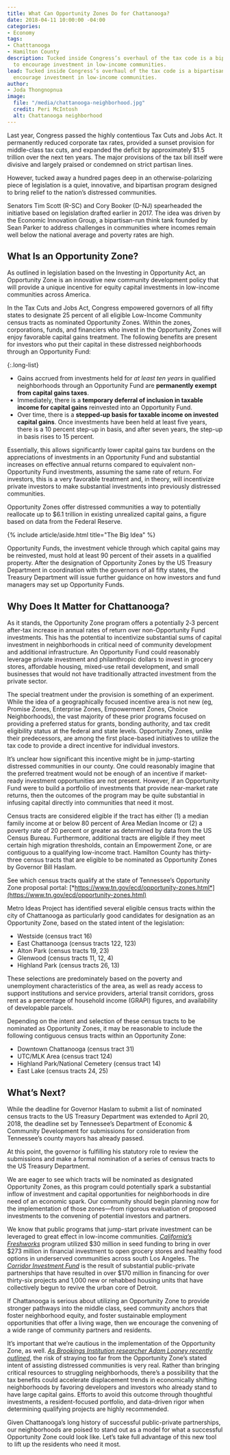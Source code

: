 ```yaml
---
title: What Can Opportunity Zones Do for Chattanooga?
date: 2018-04-11 10:00:00 -04:00
categories:
- Economy
tags:
- Chatttanooga
- Hamilton County
description: Tucked inside Congress’s overhaul of the tax code is a bipartisan program
  to encourage investment in low-income communities.
lead: Tucked inside Congress’s overhaul of the tax code is a bipartisan program to
  encourage investment in low-income communities.
author:
- Joda Thongnopnua
image:
  file: "/media/chattanooga-neighborhood.jpg"
  credit: Peri McIntosh
  alt: Chattanooga neighborhood
---
```


Last year, Congress passed the highly contentious Tax Cuts and Jobs Act. It permanently reduced corporate tax rates, provided a sunset provision for middle-class tax cuts, and expanded the deficit by approximately $1.5 trillion over the next ten years. The major provisions of the tax bill itself were divisive and largely praised or condemned on strict partisan lines.

However, tucked away a hundred pages deep in an otherwise-polarizing piece of legislation is a quiet, innovative, and bipartisan program designed to bring relief to the nation’s distressed communities.

Senators Tim Scott (R-SC) and Cory Booker (D-NJ) spearheaded the initiative based on legislation drafted earlier in 2017. The idea was driven by the Economic Innovation Group, a bipartisan-run think tank founded by Sean Parker to address challenges in communities where incomes remain well below the national average and poverty rates are high.

## What Is an Opportunity Zone?

As outlined in legislation based on the Investing in Opportunity Act, an Opportunity Zone is an innovative new community development policy that will provide a unique incentive for equity capital investments in low-income communities across America.

In the Tax Cuts and Jobs Act, Congress empowered governors of all fifty states to designate 25 percent of all eligible Low-Income Community census tracts as nominated Opportunity Zones. Within the zones, corporations, funds, and financiers who invest in the Opportunity Zones will enjoy favorable capital gains treatment. The following benefits are present for investors who put their capital in these distressed neighborhoods through an Opportunity Fund:

{:.long-list}
+ Gains accrued from investments held for _at least ten years_ in qualified neighborhoods through an Opportunity Fund are **permanently exempt from capital gains taxes**.
+ Immediately, there is a **temporary deferral of inclusion in taxable income for capital gains** reinvested into an Opportunity Fund.
+ Over time, there is a **stepped-up basis for taxable income on invested capital gains**. Once investments have been held at least five years, there is a 10 percent step-up in basis, and after seven years, the step-up in basis rises to 15 percent.

Essentially, this allows significantly lower capital gains tax burdens on the appreciations of investments in an Opportunity Fund and substantial increases on effective annual returns compared to equivalent non-Opportunity Fund investments, assuming the same rate of return. For investors, this is a very favorable treatment and, in theory, will incentivize private investors to make substantial investments into previously distressed communities.

Opportunity Zones offer distressed communities a way to potentially reallocate up to $6.1 trillion in existing unrealized capital gains, a figure based on data from the Federal Reserve.

{% include article/aside.html title="The Big Idea" %}

Opportunity Funds, the investment vehicle through which capital gains may be reinvested, must hold at least 90 percent of their assets in a qualified property. After the designation of Opportunity Zones by the US Treasury Department in coordination with the governors of all fifty states, the Treasury Department will issue further guidance on how investors and fund managers may set up Opportunity Funds.

## Why Does It Matter for Chattanooga?

As it stands, the Opportunity Zone program offers a potentially 2‑3 percent after-tax increase in annual rates of return over non-Opportunity Fund investments. This has the potential to incentivize substantial sums of capital investment in neighborhoods in critical need of community development and additional infrastructure. An Opportunity Fund could reasonably leverage private investment and philanthropic dollars to invest in grocery stores, affordable housing, mixed-use retail development, and small businesses that would not have traditionally attracted investment from the private sector.

The special treatment under the provision is something of an experiment. While the idea of a geographically focused incentive area is not new (eg, Promise Zones, Enterprise Zones, Empowerment Zones, Choice Neighborhoods), the vast majority of these prior programs focused on providing a preferred status for grants, bonding authority, and tax credit eligibility status at the federal and state levels. Opportunity Zones, unlike their predecessors, are among the first place-based initiatives to utilize the tax code to provide a direct incentive for individual investors.

It’s unclear how significant this incentive might be in jump-starting distressed communities in our county. One could reasonably imagine that the preferred treatment would not be enough of an incentive if market-ready investment opportunities are not present. However, if an Opportunity Fund were to build a portfolio of investments that provide near-market rate returns, then the outcomes of the program may be quite substantial in infusing capital directly into communities that need it most.

Census tracts are considered eligible if the tract has either (1) a median family income at or below 80 percent of Area Median Income or (2) a poverty rate of 20 percent or greater as determined by data from the US Census Bureau. Furthermore, additional tracts are eligible if they meet certain high migration thresholds, contain an Empowerment Zone, or are contiguous to a qualifying low-income tract. Hamilton County has thirty-three census tracts that are eligible to be nominated as Opportunity Zones by Governor Bill Haslam.

See which census tracts qualify at the state of Tennessee’s Opportunity Zone proposal portal:
[*https://www.tn.gov/ecd/opportunity-zones.html*](https://www.tn.gov/ecd/opportunity-zones.html)

Metro Ideas Project has identified several eligible census tracts within the city of Chattanooga as particularly good candidates for designation as an Opportunity Zone, based on the stated intent of the legislation:

+ Westside (census tract 16)
+ East Chattanooga (census tracts 122, 123)
+ Alton Park (census tracts 19, 23)
+ Glenwood (census tracts 11, 12, 4)
+ Highland Park (census tracts 26, 13)

These selections are predominately based on the poverty and unemployment characteristics of the area, as well as ready access to support institutions and service providers, arterial transit corridors, gross rent as a percentage of household income (GRAPI) figures, and availability of developable parcels.

Depending on the intent and selection of these census tracts to be nominated as Opportunity Zones, it may be reasonable to include the following contiguous census tracts within an Opportunity Zone:

+ Downtown Chattanooga (census tract 31)
+ UTC/MLK Area (census tract 124)
+ Highland Park/National Cemetery (census tract 14)
+ East Lake (census tracts 24, 25)

## What’s Next?

While the deadline for Governor Haslam to submit a list of nominated census tracts to the US Treasury Department was extended to April 20, 2018, the deadline set by Tennessee’s Department of Economic & Community Development for submissions for consideration from Tennessee’s county mayors has already passed.

At this point, the governor is fulfilling his statutory role to review the submissions and make a formal nomination of a series of census tracts to the US Treasury Department.

We are eager to see which tracts will be nominated as designated Opportunity Zones, as this program could potentially spark a substantial inflow of investment and capital opportunities for neighborhoods in dire need of an economic spark. Our community should begin planning now for the implementation of those zones—from rigorous evaluation of proposed investments to the convening of potential investors and partners.

We know that public programs that jump-start private investment can be leveraged to great effect in low-income communities. [*California’s Freshworks*](http://www.cafreshworks.com/) program utilized $30 million in seed funding to bring in over $273 million in financial investment to open grocery stores and healthy food options in underserved communities across south Los Angeles. The [*Corridor Investment Fund*](http://www.datadrivendetroit.org/wci_ftp/DraftMaps/Folder_Insert/WCI_FolderInsert_FINAL_102111.pdf) is the result of substantial public-private partnerships that have resulted in over $170 million in financing for over thirty-six projects and 1,000 new or rehabbed housing units that have collectively begun to revive the urban core of Detroit.

If Chattanooga is serious about utilizing an Opportunity Zone to provide stronger pathways into the middle class, seed community anchors that foster neighborhood equity, and foster sustainable employment opportunities that offer a living wage, then we encourage the convening of a wide range of community partners and residents.

It’s important that we’re cautious in the implementation of the Opportunity Zone, as well. [*As Brookings Institution researcher Adam Looney recently outlined*](https://www.brookings.edu/blog/up-front/2018/02/26/will-opportunity-zones-help-distressed-residents-or-be-a-tax-cut-for-gentrification/), the risk of straying too far from the Opportunity Zone’s stated intent of assisting distressed communities is very real. Rather than bringing critical resources to struggling neighborhoods, there’s a possibility that the tax benefits could accelerate displacement trends in economically shifting neighborhoods by favoring developers and investors who already stand to have large capital gains. Efforts to avoid this outcome through thoughtful investments, a resident-focused portfolio, and data-driven rigor when determining qualifying projects are highly recommended.

Given Chattanooga’s long history of successful public-private partnerships, our neighborhoods are poised to stand out as a model for what a successful Opportunity Zone could look like. Let’s take full advantage of this new tool to lift up the residents who need it most.
